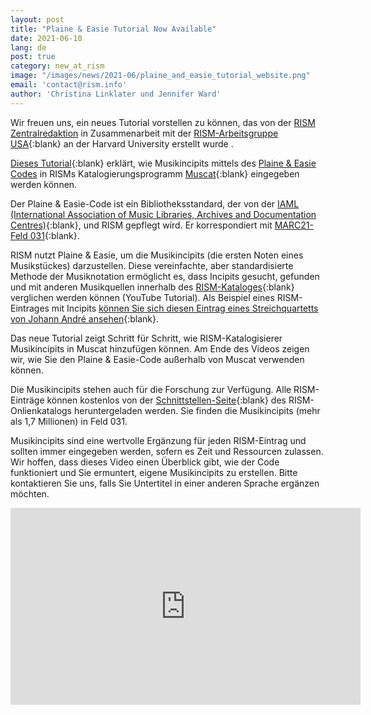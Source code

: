 ```yaml
---
layout: post
title: "Plaine & Easie Tutorial Now Available"
date: 2021-06-10
lang: de
post: true
category: new_at_rism
image: "/images/news/2021-06/plaine_and_easie_tutorial_website.png"
email: 'contact@rism.info'
author: 'Christina Linklater und Jennifer Ward'
---
```


Wir freuen uns, ein neues Tutorial vorstellen zu können, das von der [RISM Zentralredaktion](/editorial-center.html) in Zusammenarbeit mit der [RISM-Arbeitsgruppe USA](https://library.harvard.edu/libraries/loeb-music#rism){:blank} an der Harvard University erstellt wurde .  

[Dieses Tutorial](https://youtu.be/-HplUb_L1QY){:blank} erklärt, wie Musikincipits mittels des [Plaine & Easie Codes](https://www.iaml.info/plaine-easie-code) in RISMs Katalogierungsprogramm [Muscat](/community/muscat.html){:blank} eingegeben werden können.  

Der Plaine & Easie-Code ist ein Bibliotheksstandard, der von der [IAML (International Association of Music Libraries, Archives and Documentation Centres)](https://www.iaml.info/){:blank}, und RISM gepflegt wird. Er korrespondiert mit [MARC21-Feld 031](https://www.loc.gov/marc/bibliographic/bd031.html){:blank}.  

RISM nutzt Plaine & Easie, um die Musikincipits (die ersten Noten eines Musikstückes) darzustellen. Diese vereinfachte, aber standardisierte Methode der Musiknotation ermöglicht es, dass Incipits gesucht, gefunden und mit anderen Musikquellen innerhalb des [RISM-Kataloges](https://opac.rism.info/advanced-search){:blank} verglichen werden können (YouTube Tutorial). Als Beispiel eines RISM-Eintrages mit Incipits [können Sie sich diesen Eintrag eines Streichquartetts von Johann André ansehen](https://opac.rism.info/search?id=1001124579&View=rism){:blank}.  

Das neue Tutorial zeigt Schritt für Schritt, wie RISM-Katalogisierer Musikincipits in Muscat hinzufügen können. Am Ende des Videos zeigen wir, wie Sie den Plaine & Easie-Code außerhalb von Muscat verwenden können. 

Die Musikincipits stehen auch für die Forschung zur Verfügung. Alle RISM-Einträge können kostenlos von der [Schnittstellen-Seite](https://opac.rism.info/main-menu-/kachelmenu/data){:blank} des RISM-Onlienkatalogs heruntergeladen werden. Sie finden die Musikincipits (mehr als 1,7 Millionen) in Feld 031.

Musikincipits sind eine wertvolle Ergänzung für jeden RISM-Eintrag und sollten immer eingegeben werden, sofern es Zeit und Ressourcen zulassen. Wir hoffen, dass dieses Video einen Überblick gibt, wie der Code funktioniert und Sie ermuntert, eigene Musikincipits zu erstellen. Bitte kontaktieren Sie uns, falls Sie Untertitel in einer anderen Sprache ergänzen möchten.  

<iframe width="560" height="315" src="https://www.youtube.com/embed/-HplUb_L1QY" title="YouTube video player" frameborder="0" allow="accelerometer; autoplay; clipboard-write; encrypted-media; gyroscope; picture-in-picture" allowfullscreen></iframe>  
